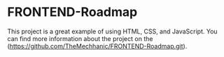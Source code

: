 # FRONTEND-Roadmap
This project is a great example of using HTML, CSS, and JavaScript.
You can find more information about the project on the (https://github.com/TheMechhanic/FRONTEND-Roadmap.git).
